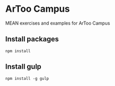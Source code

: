 # ArToo Campus
MEAN exercises and examples for ArToo Campus

## Install packages
```
npm install
```

## Install gulp
```
npm install -g gulp
```
